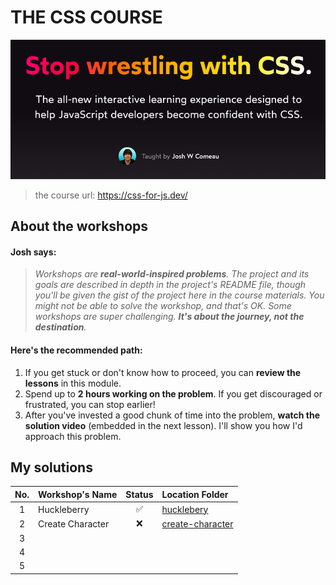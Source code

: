 # THE CSS COURSE
![alt screenshot](https://github.com/jtrfs/css-for-js-workshops/blob/main/page_screenshot.png)
> the course url: https://css-for-js.dev/


## About the workshops

#### Josh says:

> _Workshops are **real-world-inspired problems**. The project and its goals are described in depth in the project's README file, though you'll be given the gist of the project here in the course materials. You might not be able to solve the workshop, and that's OK. Some workshops are super challenging. **It's about the journey, not the destination**._

#### Here's the recommended path:

1. If you get stuck or don't know how to proceed, you can **review the lessons** in this module.
2. Spend up to **2 hours working on the problem**. If you get discouraged or frustrated, you can stop earlier!
3. After you've invested a good chunk of time into the problem, **watch the solution video** (embedded in the next lesson). I'll show you how I'd approach this problem.

## My solutions

| No. | Workshop's Name  | Status | Location Folder            |
| :-: | :--------------- | :----: | :------------------- | 
|  1  | Huckleberry      |   ✅   | [hucklebery](https://github.com/jtrfs/css-for-js-workshops/tree/main/1-huckleberry)       |
|  2  | Create Character |   ❌   | [create-character](https://github.com/jtrfs/css-for-js-workshops/tree/main/2-create-character) |  
|  3  |                  |        |                      |  
|  4  |                  |        |                      | 
|  5  |                  |        |                      |    
